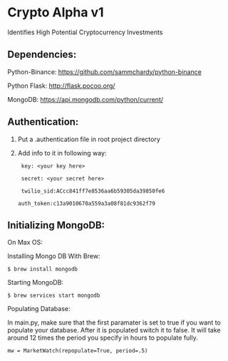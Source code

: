 Crypto Alpha v1
================================
Identifies High Potential Cryptocurrency Investments

Dependencies:
-------------

Python-Binance:
https://github.com/sammchardy/python-binance

Python Flask:
http://flask.pocoo.org/

MongoDB:
https://api.mongodb.com/python/current/

Authentication:
---------------

1. Put a .authentication file in root project directory
2. Add info to it in following way:

	    key: <your key here>
	
	    secret: <your secret here>
	
	    twilio_sid:ACcc841ff7e8536aa6b59305da39850fe6

       auth_token:c13a9010670a559a3a08f81dc9362f79


Initializing MongoDB:
--------------------
On Max OS:

   Installing Mongo DB With Brew:
   
    $ brew install mongodb
            
   Starting MongoDB:
   
    $ brew services start mongodb
    
   Populating Database:
   	
   In main.py, make sure that the first paramater is set to true if you want to populate your database. After 
   it is populated switch it to false. It will take around 12 times the period you specify in hours to populate fully.
	
	mw = MarketWatch(repopulate=True, period=.5)
